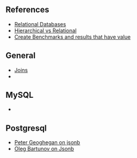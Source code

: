 References
------------
* [Relational Databases](http://en.wikipedia.org/wiki/Relational_database)
* [Hierarchical vs Relational](http://publib.boulder.ibm.com/infocenter/dzichelp/v2r2/index.jsp?topic=%2Fcom.ibm.ims11.doc.apg%2Fims_comparehierandreldbs.htm)
* [Create Benchmarks and results that have value](http://kellabyte.com/2014/02/12/create-benchmarks-and-results-that-have-value/)


General
------------------
* [Joins](http://blog.codinghorror.com/a-visual-explanation-of-sql-joins/)
*

MySQL
-----------------
* 



Postgresql
----------------
* [Peter Geoghegan on jsonb](http://pgeoghegan.blogspot.com/2014/03/what-i-think-of-jsonb.html)
* [Oleg Bartunov on Jsonb](http://obartunov.livejournal.com/177247.html)
